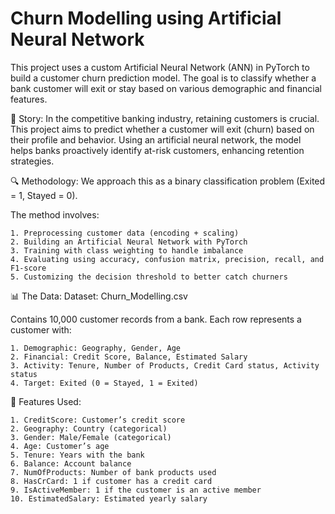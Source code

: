 # Churn Modelling using Artificial Neural Network
This project uses a custom Artificial Neural Network (ANN) in PyTorch to build a customer churn prediction model. The goal is to classify whether a bank customer will exit or stay based on various demographic and financial features.

🧩 Story:
In the competitive banking industry, retaining customers is crucial. This project aims to predict whether a customer will exit (churn) based on their profile and behavior. Using an artificial neural network, the model helps banks proactively identify at-risk customers, enhancing retention strategies.

🔍 Methodology:
We approach this as a binary classification problem (Exited = 1, Stayed = 0).

The method involves:
    
    1. Preprocessing customer data (encoding + scaling)
    2. Building an Artificial Neural Network with PyTorch
    3. Training with class weighting to handle imbalance
    4. Evaluating using accuracy, confusion matrix, precision, recall, and F1-score
    5. Customizing the decision threshold to better catch churners

📊 The Data:
Dataset: Churn_Modelling.csv
  
  Contains 10,000 customer records from a bank.
  Each row represents a customer with:
    
    1. Demographic: Geography, Gender, Age
    2. Financial: Credit Score, Balance, Estimated Salary
    3. Activity: Tenure, Number of Products, Credit Card status, Activity status
    4. Target: Exited (0 = Stayed, 1 = Exited)

🧮 Features Used:

    1. CreditScore:	Customer’s credit score
    2. Geography: Country (categorical)
    3. Gender: Male/Female (categorical)
    4. Age: Customer’s age
    5. Tenure: Years with the bank
    6. Balance: Account balance
    7. NumOfProducts: Number of bank products used
    8. HasCrCard: 1 if customer has a credit card
    9. IsActiveMember: 1 if the customer is an active member
    10. EstimatedSalary: Estimated yearly salary

